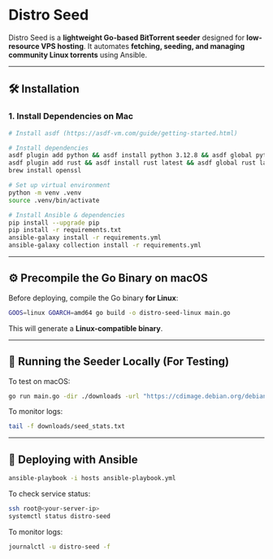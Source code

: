 # Distro Seed

Distro Seed is a **lightweight Go-based BitTorrent seeder** designed for **low-resource VPS hosting**. It automates **fetching, seeding, and managing community Linux torrents** using Ansible.

---

## **🛠 Installation**
### **1. Install Dependencies on Mac**
```bash
# Install asdf (https://asdf-vm.com/guide/getting-started.html)

# Install dependencies
asdf plugin add python && asdf install python 3.12.8 && asdf global python 3.12.8
asdf plugin add rust && asdf install rust latest && asdf global rust latest
brew install openssl

# Set up virtual environment
python -m venv .venv
source .venv/bin/activate

# Install Ansible & dependencies
pip install --upgrade pip
pip install -r requirements.txt
ansible-galaxy install -r requirements.yml
ansible-galaxy collection install -r requirements.yml
```

---

## **⚙️ Precompile the Go Binary on macOS**
Before deploying, compile the Go binary **for Linux**:
```bash
GOOS=linux GOARCH=amd64 go build -o distro-seed-linux main.go
```
This will generate a **Linux-compatible binary**.

---

## **🚀 Running the Seeder Locally (For Testing)**
To test on macOS:
```bash
go run main.go -dir ./downloads -url "https://cdimage.debian.org/debian-cd/current/amd64/bt-cd/debian-12.9.0-amd64-netinst.iso.torrent"
```
To monitor logs:
```bash
tail -f downloads/seed_stats.txt
```

---

## **📡 Deploying with Ansible**
```bash
ansible-playbook -i hosts ansible-playbook.yml
```

To check service status:
```bash
ssh root@<your-server-ip>
systemctl status distro-seed
```

To monitor logs:
```bash
journalctl -u distro-seed -f
```
